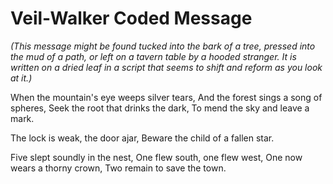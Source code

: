 # Veil-Walker Coded Message

*(This message might be found tucked into the bark of a tree, pressed into the mud of a path, or left on a tavern table by a hooded stranger. It is written on a dried leaf in a script that seems to shift and reform as you look at it.)*

When the mountain's eye weeps silver tears,
And the forest sings a song of spheres,
Seek the root that drinks the dark,
To mend the sky and leave a mark.

The lock is weak, the door ajar,
Beware the child of a fallen star.

Five slept soundly in the nest,
One flew south, one flew west,
One now wears a thorny crown,
Two remain to save the town.
